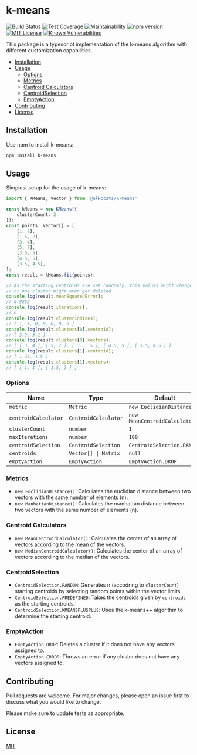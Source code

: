 # k-means

[![Build Status](https://travis-ci.org/alkocats/k-means.svg?branch=master)](https://travis-ci.org/alkocats/k-means)
[![Test Coverage](https://api.codeclimate.com/v1/badges/35aa6a4af9216b9fd46f/test_coverage)](https://codeclimate.com/github/alkocats/k-means/test_coverage)
[![Maintainability](https://api.codeclimate.com/v1/badges/35aa6a4af9216b9fd46f/maintainability)](https://codeclimate.com/github/alkocats/k-means/maintainability)
[![npm version](https://badge.fury.io/js/%40alkocats%2Fk-means.svg)](https://badge.fury.io/js/%40alkocats%2Fk-means)
[![MIT License](https://img.shields.io/github/license/alkocats/k-means.svg)](https://github.com/alkocats/k-means/blob/master/LICENSE)
[![Known Vulnerabilities](https://snyk.io/test/github/alkocats/k-means/badge.svg)](https://snyk.io/test/github/alkocats/k-means)

This package is a typescript implementation of the k-means algorithm with different customization capabilities.

- [Installation](#installation)
- [Usage](#usage)
  - [Options](#options)
  - [Metrics](#metrics)
  - [Centroid Calculators](#centroid-calculators)
  - [CentroidSelection](#centroidselection)
  - [EmptyAction](#emptyaction)
- [Contributing](#contributing)
- [License](#license)

## Installation

Use npm to install k-means:

```bash
npm install k-means
```

## Usage

Simplest setup for the usage of k-means:

```typescript
import { KMeans, Vector } from '@alkocats/k-means'

const kMeans = new KMeans({
    clusterCount: 2
});
const points: Vector[] = [
    [1, 1],
    [1.5, 2],
    [3, 4],
    [5, 7],
    [3.5, 5],
    [4.5, 5],
    [3.5, 4.5],
];
const result = kMeans.fit(points);

// As the starting centroids are set randomly, this values might change
// or one cluster might even get deleted
console.log(result.meanSquaredError);
// 0.9252
console.log(result.iterations);
// 6
console.log(result.clusterIndices);
// [ 1, 1, 0, 0, 0, 0, 0 ]
console.log(result.clusters[0].centroid);
// [ 3.9, 5.1 ]
console.log(result.clusters[0].vectors);
// [ [ 3, 4 ], [ 5, 7 ], [ 3.5, 5 ], [ 4.5, 5 ], [ 3.5, 4.5 ] ]
console.log(result.clusters[1].centroid);
// [ 1.25, 1.5 ]
console.log(result.clusters[1].vectors);
// [ [ 1, 1 ], [ 1.5, 2 ] ]
```

### Options

| Name                 | Type                 | Default                        |
| -------------------- | -------------------- | ------------------------------ |
| `metric`             | `Metric`             | `new EuclidianDistance()`      |
| `centroidCalculator` | `CentroidCalculator` | `new MeanCentroidCalculator()` |
| `clusterCount`       | `number`             | `1`                            |
| `maxIterations`      | `number`             | `100`                          |
| `centroidSelection`  | `CentroidSelection`  | `CentroidSelection.RANDOM`     |
| `centroids`          | `Vector[] \| Matrix`  | `null`                         |
| `emptyAction`        | `EmptyAction`        | `EmptyAction.DROP`             |

### Metrics

- `new EuclidianDistance()`: Calculates the euclidian distance between two vectors with the same number of elements (n).
- `new ManhattanDistance()`: Calculates the manhattan distance between two vectors with the same number of elements (n).

### Centroid Calculators

- `new MeanCentroidCalculator()`: Calculates the center of an array of vectors according to the mean of the vectors.
- `new MedianCentroidCalculator()`: Calculates the center of an array of vectors according to the median of the vectors.

### CentroidSelection

- `CentroidSelection.RANDOM`: Generates n (accodring to `clusterCount`) starting centroids by selecting random points within the vector limits.
- `CentroidSelection.PREDEFINED`: Takes the centroids given by `centroids` as the starting centroids.
- `CentroidSelection.KMEANSPLUSPLUS`: Uses the k-means++ algorithm to determine the starting centroid.

### EmptyAction

- `EmptyAction.DROP`: Deletes a cluster if it does not have any vectors assigned to.
- `EmptyAction.ERROR`: Throws an error if any cluster does not have any vectors assigned to.

## Contributing

Pull requests are welcome. For major changes, please open an issue first to discuss what you would like to change.

Please make sure to update tests as appropriate.

## License

[MIT](https://choosealicense.com/licenses/mit/)
